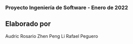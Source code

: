 ### Proyecto Ingeniería de Software - Enero de 2022

## Elaborado por

Audric Rosario
Zhen Peng Li
Rafael Peguero

